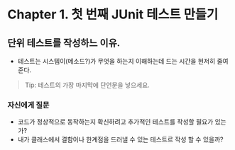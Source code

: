 # Chapter 1. 첫 번째 JUnit 테스트 만들기

## 단위 테스트를 작성하느 이유.
- 테스트는 시스템이(메소드?)가 무엇을 하는지 이해하는데 드는 시간을 현저히 줄여준다.

> Tip: 테스트의 가장 마지막에 단언문을 넣으세요.

### 자신에게 질문
- 코드가 정상적으로 동작하는지 확신하려고 추가적인 테스트를 작성할 필요가 있는가?
- 내가 클래스에서 결함이나 한계점을 드러낼 수 있는 테스트르 작성 할 수 있을까? 
